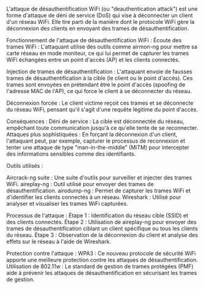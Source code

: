 L'attaque de désauthentification WiFi (ou "deauthentication attack") est une forme d'attaque de déni de service (DoS) qui vise à déconnecter un client d'un réseau WiFi. Elle tire parti de la manière dont le protocole WiFi gère la déconnexion des clients en envoyant des trames de désauthentification.

Fonctionnement de l'attaque de désauthentification WiFi :
Écoute des trames WiFi : L'attaquant utilise des outils comme airmon-ng pour mettre sa carte réseau en mode moniteur, ce qui lui permet de capturer les trames WiFi échangées entre un point d'accès (AP) et les clients connectés.

Injection de trames de désauthentification : L'attaquant envoie de fausses trames de désauthentification à la cible (le client ou le point d'accès). Ces trames sont envoyées en prétendant être le point d'accès (spoofing de l'adresse MAC de l'AP), ce qui force le client à se déconnecter du réseau.

Déconnexion forcée : Le client victime reçoit ces trames et se déconnecte du réseau WiFi, pensant qu'il s'agit d'une requête légitime du point d'accès.

Conséquences :
Déni de service : La cible est déconnectée du réseau, empêchant toute communication jusqu'à ce qu'elle tente de se reconnecter.
Attaques plus sophistiquées : En forçant la déconnexion d'un client, l'attaquant peut, par exemple, capturer le processus de reconnexion et tenter une attaque de type "man-in-the-middle" (MiTM) pour intercepter des informations sensibles comme des identifiants.

Outils utilisés :

Aircrack-ng suite : Une suite d'outils pour surveiller et injecter des trames WiFi.
aireplay-ng : Outil utilisé pour envoyer des trames de désauthentification.
airodump-ng : Permet de capturer les trames WiFi et d'identifier les clients connectés à un réseau.
Wireshark : Utilisé pour analyser et visualiser les trames WiFi capturées.

Processus de l'attaque :
Étape 1 : Identification du réseau cible (SSID) et des clients connectés.
Étape 2 : Utilisation de aireplay-ng pour envoyer des trames de désauthentification ciblant un client spécifique ou tous les clients du réseau.
Étape 3 : Observation de la déconnexion du client et analyse des effets sur le réseau à l'aide de Wireshark.

Protection contre l'attaque :
WPA3 : Ce nouveau protocole de sécurité WiFi apporte une meilleure protection contre les attaques de désauthentification.
Utilisation de 802.11w : Le standard de gestion de trames protégées (PMF) aide à prévenir les attaques de désauthentification en sécurisant les trames de gestion.
